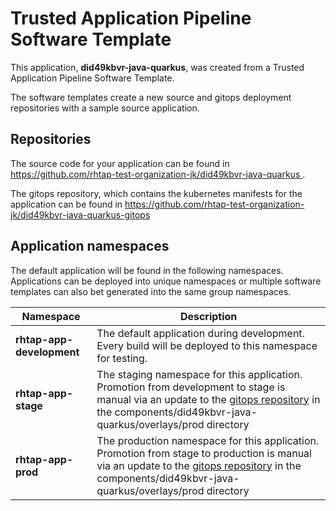 # Trusted Application Pipeline Software Template

This application, **did49kbvr-java-quarkus**, was created from a Trusted Application Pipeline Software Template.

The software templates create a new source and gitops deployment repositories with a sample source application. 

## Repositories

The source code for your application can be found in [https://github.com/rhtap-test-organization-jk/did49kbvr-java-quarkus ](https://github.com/rhtap-test-organization-jk/did49kbvr-java-quarkus ).
 
The gitops repository, which contains the kubernetes manifests for the application can be found in 
[https://github.com/rhtap-test-organization-jk/did49kbvr-java-quarkus-gitops ](https://github.com/rhtap-test-organization-jk/did49kbvr-java-quarkus-gitops ) 

## Application namespaces 

The default application will be found in the following namespaces. Applications can be deployed into unique namespaces or multiple software templates can also bet generated into the same group namespaces.  

|  Namespace   |  Description   |  
| -------- | -------- |   
| **rhtap-app-development** | The default application during development. Every build will be deployed to this namespace for testing. | 
| **rhtap-app-stage** | The staging namespace for this application. Promotion from development to stage is manual via an update to the [gitops repository](https://github.com/rhtap-test-organization-jk/did49kbvr-java-quarkus-gitops ) in the components/did49kbvr-java-quarkus/overlays/prod directory |  
| **rhtap-app-prod** | The production namespace for this application. Promotion from stage to production is manual via an update to the [gitops repository](https://github.com/rhtap-test-organization-jk/did49kbvr-java-quarkus-gitops ) in the components/did49kbvr-java-quarkus/overlays/prod directory | 